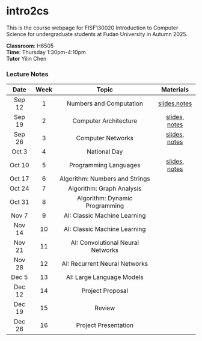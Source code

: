 # intro2cs

This is the course webpage for FISF130020 Introduction to Computer Science for undergraduate students at Fudan University in Autumn 2025.

**Classroom**: H6505  
**Time**: Thursday 1:30pm-4:10pm  
**Tutor** Yilin Chen  

### Lecture Notes

| Date | Week | Topic | Materials |
|:---------:|:---------:|:---------:|:------------------:|
| Sep 12 |  1 | Numbers and Computation | [slides](slides/l1-numbers-slides.pdf),[notes](notes/l1-numbers-notes.pdf) |
| Sep 19 |  2 | Computer Architecture | [slides](slides/l2-arch-slides.pdf), [notes](notes/l2-arch-notes.pdf) |
| Sep 26 |  3 | Computer Networks | [slides](slides/l3-networks-slides.pdf), [notes](notes/l3-networks-notes.pdf) |
| Oct 3  |  4 | National Day |  |
| Oct 10 |  5 | Programming Languages | [slides](slides/l4-proglang-slides.pdf), [notes](notes/l4-proglang-notes.pdf) |
| Oct 17 |  6 | Algorithm: Numbers and Strings  |  |
| Oct 24 |  7 | Algorithm: Graph Analysis  |   |
| Oct 31 |  8 | Algorithm: Dynamic Programming |  |
| Nov 7  |  9 | AI: Classic Machine Learning |   |
| Nov 14 | 10 | AI: Classic Machine Learning |   |
| Nov 21 | 11 | AI: Convolutional Neural Networks |   |
| Nov 28 | 12 | AI: Recurrent Neural Networks |   |
| Dec 5  | 13 | AI: Large Language Models |   |
| Dec 12 | 14 | Project Proposal |   |
| Dec 19 | 15 | Review |   |
| Dec 26 | 16 | Project Presentation | |
